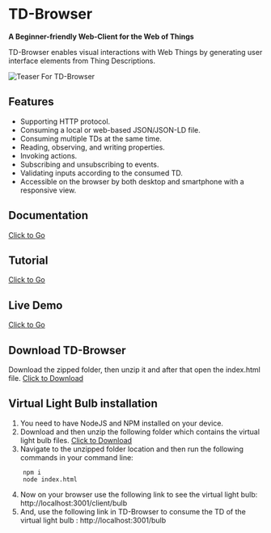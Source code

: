 # TD-Browser

<strong>A Beginner-friendly Web-Client for the Web of Things</strong>

TD-Browser enables visual interactions with Web Things by generating user interface elements from Thing Descriptions.

<img src="https://i.imgur.com/gZiPsIY.gif" title="Teaser For TD-Browser" />

## Features

- Supporting HTTP protocol.
- Consuming a local or web-based JSON/JSON-LD file.
- Consuming multiple TDs at the same time.
- Reading, observing, and writing properties.
- Invoking actions.
- Subscribing and unsubscribing to events.
- Validating inputs according to the consumed TD.
- Accessible on the browser by both desktop and smartphone with a responsive view.

## Documentation
<a href="https://wintechis.github.io/TD-Browser/index.html" download>Click to Go</a>

## Tutorial
<a href="https://wintechis.github.io/TD-Browser/tutorial-Tutorials.html" download>Click to Go</a>

## Live Demo

<a href="http://www.paul.ti.rw.fau.de/~ro79vave/TD-Browser/" download>Click to Go</a>

## Download TD-Browser

Download the zipped folder, then unzip it and after that open the index.html file.
<a href="https://github.com/wintechis/TD-Browser/archive/refs/heads/deploy.zip" download>Click to Download</a>

## Virtual Light Bulb installation 

 1. You need to have NodeJS and NPM installed on your device.
 2. Download and then unzip the following folder which contains the virtual light bulb files. <a href="https://downgit.github.io/#/home?url=https://github.com/wintechis/TD-Browser/tree/main/virtual_devices">Click to Download</a>
 3. Navigate to the unzipped folder location and then run the following commands in your command line: 
 ``` 
     npm i
     node index.html
 ```
 4. Now on your browser use the following link to see the virtual light bulb: http://localhost:3001/client/bulb
 5. And, use the following link in TD-Browser to consume the TD of the virtual light bulb : http://localhost:3001/bulb




